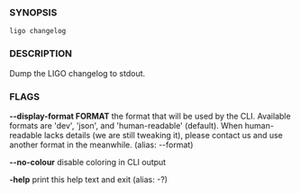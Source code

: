 
### SYNOPSIS
```
ligo changelog
```

### DESCRIPTION
Dump the LIGO changelog to stdout.

### FLAGS
**--display-format FORMAT**
the format that will be used by the CLI. Available formats are 'dev', 'json', and 'human-readable' (default). When human-readable lacks details (we are still tweaking it), please contact us and use another format in the meanwhile. (alias: --format)

**--no-colour**
disable coloring in CLI output

**-help**
print this help text and exit (alias: -?)


